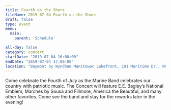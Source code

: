 ```yaml
---
title: Fourth on the Shore
fileName: 2019-07-04 Fourth on the Shore
draft: false
type: event
menu: 
  main:
    parent: 'Schedule'

all-day: false
category: concert
startDate: "2019-07-04 16:00:00"
endDate: "2019-07-04 17:00:00"
location: "Baymont by Wyndham Manitowoc Lakefront, 101 Maritime Dr., Manitowoc, WI 54220, USA"
---
```

Come celebrate the Fourth of July as the Marine Band celebrates our country with patriotic music. The Concert will feature E.E. Bagley’s National Emblem, Marches by Sousa and Fillmore, America the Beautiful, and many other favorites. Come see the band and stay for the reworks later in the evening!
